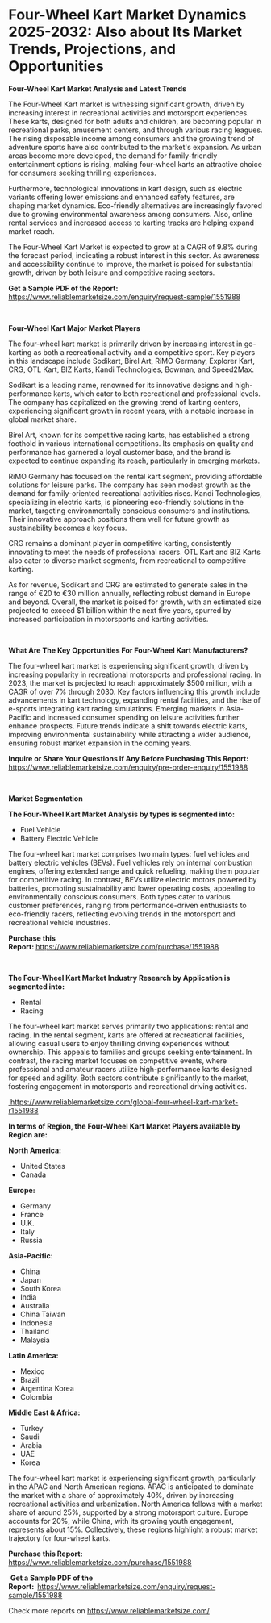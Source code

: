 <p><h1>Four-Wheel Kart Market Dynamics 2025-2032: Also about Its Market Trends, Projections, and Opportunities</h1></p><p><strong>Four-Wheel Kart Market Analysis and Latest Trends</strong></p>
<p><p>The Four-Wheel Kart market is witnessing significant growth, driven by increasing interest in recreational activities and motorsport experiences. These karts, designed for both adults and children, are becoming popular in recreational parks, amusement centers, and through various racing leagues. The rising disposable income among consumers and the growing trend of adventure sports have also contributed to the market's expansion. As urban areas become more developed, the demand for family-friendly entertainment options is rising, making four-wheel karts an attractive choice for consumers seeking thrilling experiences.</p><p>Furthermore, technological innovations in kart design, such as electric variants offering lower emissions and enhanced safety features, are shaping market dynamics. Eco-friendly alternatives are increasingly favored due to growing environmental awareness among consumers. Also, online rental services and increased access to karting tracks are helping expand market reach. </p><p>The Four-Wheel Kart Market is expected to grow at a CAGR of 9.8% during the forecast period, indicating a robust interest in this sector. As awareness and accessibility continue to improve, the market is poised for substantial growth, driven by both leisure and competitive racing sectors.</p></p>
<p><strong>Get a Sample PDF of the Report:&nbsp;</strong> <a href="https://www.reliablemarketsize.com/enquiry/request-sample/1551988?utm_campaign=1901&utm_medium=2&utm_source=Github&utm_content=ia&utm_term=09022025&utm_id=four-wheel-kart">https://www.reliablemarketsize.com/enquiry/request-sample/1551988</a></p>
<p>&nbsp;</p>
<p><strong>Four-Wheel Kart Major Market Players</strong></p>
<p><p>The four-wheel kart market is primarily driven by increasing interest in go-karting as both a recreational activity and a competitive sport. Key players in this landscape include Sodikart, Birel Art, RiMO Germany, Explorer Kart, CRG, OTL Kart, BIZ Karts, Kandi Technologies, Bowman, and Speed2Max.</p><p>Sodikart is a leading name, renowned for its innovative designs and high-performance karts, which cater to both recreational and professional levels. The company has capitalized on the growing trend of karting centers, experiencing significant growth in recent years, with a notable increase in global market share.</p><p>Birel Art, known for its competitive racing karts, has established a strong foothold in various international competitions. Its emphasis on quality and performance has garnered a loyal customer base, and the brand is expected to continue expanding its reach, particularly in emerging markets.</p><p>RiMO Germany has focused on the rental kart segment, providing affordable solutions for leisure parks. The company has seen modest growth as the demand for family-oriented recreational activities rises. Kandi Technologies, specializing in electric karts, is pioneering eco-friendly solutions in the market, targeting environmentally conscious consumers and institutions. Their innovative approach positions them well for future growth as sustainability becomes a key focus.</p><p>CRG remains a dominant player in competitive karting, consistently innovating to meet the needs of professional racers. OTL Kart and BIZ Karts also cater to diverse market segments, from recreational to competitive karting. </p><p>As for revenue, Sodikart and CRG are estimated to generate sales in the range of €20 to €30 million annually, reflecting robust demand in Europe and beyond. Overall, the market is poised for growth, with an estimated size projected to exceed $1 billion within the next five years, spurred by increased participation in motorsports and karting activities.</p></p>
<p>&nbsp;</p>
<p><strong>What Are The Key Opportunities For Four-Wheel Kart Manufacturers?</strong></p>
<p><p>The four-wheel kart market is experiencing significant growth, driven by increasing popularity in recreational motorsports and professional racing. In 2023, the market is projected to reach approximately $500 million, with a CAGR of over 7% through 2030. Key factors influencing this growth include advancements in kart technology, expanding rental facilities, and the rise of e-sports integrating kart racing simulations. Emerging markets in Asia-Pacific and increased consumer spending on leisure activities further enhance prospects. Future trends indicate a shift towards electric karts, improving environmental sustainability while attracting a wider audience, ensuring robust market expansion in the coming years.</p></p>
<p><strong>Inquire or Share Your Questions If Any Before Purchasing This Report:</strong> <a href="https://www.reliablemarketsize.com/enquiry/pre-order-enquiry/1551988?utm_campaign=1901&utm_medium=2&utm_source=Github&utm_content=ia&utm_term=09022025&utm_id=four-wheel-kart">https://www.reliablemarketsize.com/enquiry/pre-order-enquiry/1551988</a></p>
<p>&nbsp;</p>
<p><strong>Market Segmentation</strong></p>
<p><strong>The Four-Wheel Kart Market Analysis by types is segmented into:</strong></p>
<p><ul><li>Fuel Vehicle</li><li>Battery Electric Vehicle</li></ul></p>
<p><p>The four-wheel kart market comprises two main types: fuel vehicles and battery electric vehicles (BEVs). Fuel vehicles rely on internal combustion engines, offering extended range and quick refueling, making them popular for competitive racing. In contrast, BEVs utilize electric motors powered by batteries, promoting sustainability and lower operating costs, appealing to environmentally conscious consumers. Both types cater to various customer preferences, ranging from performance-driven enthusiasts to eco-friendly racers, reflecting evolving trends in the motorsport and recreational vehicle industries.</p></p>
<p><strong>Purchase this Report:&nbsp;</strong><a href="https://www.reliablemarketsize.com/purchase/1551988?utm_campaign=1901&utm_medium=2&utm_source=Github&utm_content=ia&utm_term=09022025&utm_id=four-wheel-kart">https://www.reliablemarketsize.com/purchase/1551988</a></p>
<p>&nbsp;</p>
<p><strong>The Four-Wheel Kart Market Industry Research by Application is segmented into:</strong></p>
<p><ul><li>Rental</li><li>Racing</li></ul></p>
<p><p>The four-wheel kart market serves primarily two applications: rental and racing. In the rental segment, karts are offered at recreational facilities, allowing casual users to enjoy thrilling driving experiences without ownership. This appeals to families and groups seeking entertainment. In contrast, the racing market focuses on competitive events, where professional and amateur racers utilize high-performance karts designed for speed and agility. Both sectors contribute significantly to the market, fostering engagement in motorsports and recreational driving activities.</p></p>
<p><a href="https://www.reliablemarketsize.com/global-four-wheel-kart-market-r1551988?utm_campaign=1901&utm_medium=2&utm_source=Github&utm_content=ia&utm_term=09022025&utm_id=four-wheel-kart">&nbsp;https://www.reliablemarketsize.com/global-four-wheel-kart-market-r1551988</a></p>
<p><strong>In terms of Region, the Four-Wheel Kart Market Players available by Region are:</strong></p>
<p>
    <p> <strong> North America: </strong>
        <ul>
            <li>United States</li>
            <li>Canada</li>
        </ul>
        </p> 
    <p> <strong> Europe: </strong>
        <ul>
            <li>Germany</li>
            <li>France</li>
            <li>U.K.</li>
            <li>Italy</li>
            <li>Russia</li>
        </ul>
        </p> 
    <p> <strong> Asia-Pacific: </strong>
        <ul>
            <li>China</li>
            <li>Japan</li>
            <li>South Korea</li>
            <li>India</li>
            <li>Australia</li>
            <li>China Taiwan</li>
            <li>Indonesia</li>
            <li>Thailand</li>
            <li>Malaysia</li>
        </ul>
        </p> 
    <p> <strong> Latin America: </strong>
        <ul>
            <li>Mexico</li>
            <li>Brazil</li>
            <li>Argentina Korea</li>
            <li>Colombia</li>
        </ul>
        </p> 
    <p> <strong> Middle East & Africa: </strong>
        <ul>
            <li>Turkey</li>
            <li>Saudi</li>
            <li>Arabia</li>
            <li>UAE</li>
            <li>Korea</li>
        </ul>
    </p>
    </p>
<p><p>The four-wheel kart market is experiencing significant growth, particularly in the APAC and North American regions. APAC is anticipated to dominate the market with a share of approximately 40%, driven by increasing recreational activities and urbanization. North America follows with a market share of around 25%, supported by a strong motorsport culture. Europe accounts for 20%, while China, with its growing youth engagement, represents about 15%. Collectively, these regions highlight a robust market trajectory for four-wheel karts.</p></p>
<p><strong>Purchase this Report: </strong><a href="https://www.reliablemarketsize.com/purchase/1551988?utm_campaign=1901&utm_medium=2&utm_source=Github&utm_content=ia&utm_term=09022025&utm_id=four-wheel-kart">https://www.reliablemarketsize.com/purchase/1551988</a></p>
<p>&nbsp;<strong>Get a Sample PDF of the Report:&nbsp;&nbsp;</strong><a href="https://www.reliablemarketsize.com/enquiry/request-sample/1551988?utm_campaign=1901&utm_medium=2&utm_source=Github&utm_content=ia&utm_term=09022025&utm_id=four-wheel-kart">https://www.reliablemarketsize.com/enquiry/request-sample/1551988</a></p>
<p><strong></strong></p>
<p>Check more reports on <a href="https://www.reliablemarketsize.com/?utm_campaign=1901&utm_medium=2&utm_source=Github&utm_content=ia&utm_term=09022025&utm_id=four-wheel-kart">https://www.reliablemarketsize.com/</a></p>